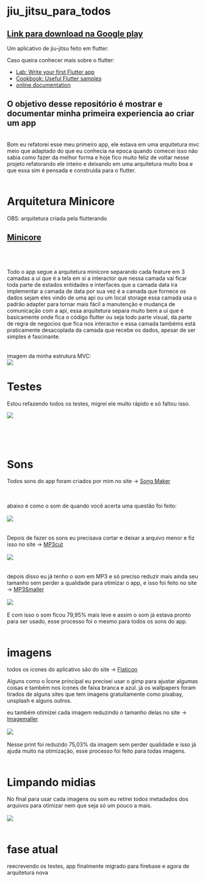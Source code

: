 # jiu_jitsu_para_todos

## [Link para download na Google play](https://play.google.com/store/apps/details?id=com.jiu_jitsu_para_todos)

Um aplicativo de jiu-jitsu feito em flutter.

Caso queira conhecer mais sobre o flutter:

- [Lab: Write your first Flutter app](https://flutter.dev/docs/get-started/codelab)
- [Cookbook: Useful Flutter samples](https://flutter.dev/docs/cookbook)
- [online documentation](https://flutter.dev/docs)

## O objetivo desse repositório é mostrar e documentar minha primeira experiencia ao criar um app

<br>
Bom eu refatorei esse meu primeiro app, ele estava em uma arquitetura mvc meio que adaptado do que eu conhecia na epoca quando comecei isso não sabia como fazer da melhor forma e hoje fico muito feliz de voltar nesse projeto refatorando ele inteiro e deixando em uma arquitetura muito boa e que essa sim é pensada e construida para o flutter.
<br><br>

# Arquitetura Minicore

OBS: arquitetura criada pela flutterando

## [Minicore](https://github.com/Flutterando/minicore)

<br><br><br>
Todo o app segue a arquitetura minicore separando cada feature em 3 camadas a ui que é a tela em si a interactor que nessa camada vai ficar toda parte de estados entidades e interfaces que a camada data ira implementar a camada de data por sua vez é a camada que fornece os dados sejam eles vindo de uma api ou um local storage essa camada usa o padrão adapter para tornar mais fácil a manutenção e mudança de comunicação com a api, essa arquitetura separa muito bem a ui que é basicamente onde fica o código flutter ou seja todo parte visual, da parte de regra de negocios que fica nos interactor e essa camada tambéms está praticamente desacoplada da camada que recebe os dados, apesar de ser simples é fascinante.
<br><br><br>
imagem da minha estrutura MVC:<br>
<img src="assets/readme/minicore.png">

# Testes

Estou refazendo todos os testes, migrei ele muito rápido e só faltou isso.

<img src="assets/readme/test.png">

<br><br><br>

# Sons

Todos sons do app foram criados por mim no site -> [Song Maker](https://musiclab.chromeexperiments.com/Song-Maker)

<br><br>
abaixo é como o som de quando você acerta uma questão foi feito:<br><br>
<img src="assets/readme/right_answer.png">
<br><br><br>
Depois de fazer os sons eu precisava cortar e deixar a arquivo menor e fiz isso no site -> [MP3cut](https://mp3cut.net/pt/)
<br><br>
<img src="assets/readme/right_answer_edit.png">
<br><br><br>
depois disso eu já tenho o som em MP3 e só preciso reduzir mais ainda seu tamanho sem perder a qualidade para otimizar o app, e isso foi feito no site -> [MP3Smaller](https://www.mp3smaller.com/)
<br><br>
<img src="assets/readme/som_right_answer_edit_size.png">
<br><br>
E com isso o som ficou 79,95% mais leve e assim o som já estava pronto para ser usado, esse processo foi o mesmo para todos os sons do app.
<br><br>

# imagens

todos os icones do aplicativo são do site -> [Flaticon](https://www.flaticon.com/br/)

Alguns como o Ícone principal eu precisei usar o gimp para ajustar algumas coisas e também nos ícones de faixa branca e azul. já os wallpapers foram tirados de alguns sites que tem imagens gratuitamente como pixabay, unsplash e alguns outros.

eu também otimizei cada imagem reduzindo o tamanho delas no site -> [Imagemaller](https://www.imagesmaller.com/)
<br><br>
<img src="assets/readme/imagem_edit_size.png">
<br><br>
Nesse print foi reduzido 75,03% da imagem sem perder qualidade e isso já ajuda muito na otimização, esse processo foi feito para todas imagens.
<br><br>

# Limpando midias

No final para usar cada imagens ou som eu retirei todos metadados dos arquivos para otimizar nem que seja só um pouco a mais.
<br><br>
<img src="assets/claenfiles.png">
<br><br>

# fase atual

reecrevendo os testes, app finalmente migrado para firebase e agora de arquitetura nova
